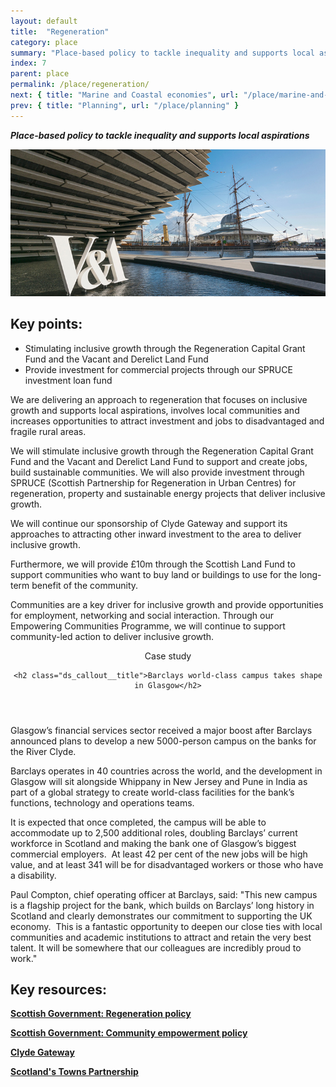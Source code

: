 ```yaml
---
layout: default
title:  "Regeneration"
category: place
summary: "Place-based policy to tackle inequality and supports local aspirations"
index: 7
parent: place
permalink: /place/regeneration/
next: { title: "Marine and Coastal economies", url: "/place/marine-and-coastal/" }
prev: { title: "Planning", url: "/place/planning" }
---
```

***Place-based policy to tackle inequality and supports local aspirations***

![A photograph of the waterfront at Dundee including part of the V&A building and sign](/assets/images/pageimages/Place.32.jpg)

## Key points:

* Stimulating inclusive growth through the Regeneration Capital Grant Fund and the Vacant and Derelict Land Fund
* Provide investment for commercial projects through our SPRUCE investment loan fund

We are delivering an approach to regeneration that focuses on inclusive growth and supports local aspirations, involves local communities and increases opportunities to attract investment and jobs to disadvantaged and fragile rural areas.

We will stimulate inclusive growth through the Regeneration Capital Grant Fund and the Vacant and Derelict Land Fund to support and create jobs, build sustainable communities.
We will also provide investment through SPRUCE (Scottish Partnership for Regeneration in Urban Centres) for regeneration, property and sustainable energy projects that deliver inclusive growth.

We will continue our sponsorship of Clyde Gateway and support its approaches to attracting other inward investment to the area to deliver inclusive growth.

Furthermore, we will provide £10m through the Scottish Land Fund to support communities who want to buy land or buildings to use for the long-term benefit of the community.

Communities are a key driver for inclusive growth and provide opportunities for employment, networking and social interaction.  Through our Empowering Communities Programme, we will continue to support community-led action to deliver inclusive growth.

<div class="ds_callout">
<header>
    <div class="ds_callout__label ds_content-label">Case study</div>

    <h2 class="ds_callout__title">Barclays world-class campus takes shape in Glasgow</h2>
</header>

<div class="ds_callout__content">
<p>Glasgow’s financial services sector received a major boost after Barclays announced plans to develop a new 5000-person campus on the banks for the River Clyde.</p>
<p>Barclays operates in 40 countries across the world, and the development in Glasgow will sit alongside Whippany in New Jersey and Pune in India as part of a global strategy to create world-class facilities for the bank’s functions, technology and operations teams.</p>
<p>It is expected that once completed, the campus will be able to accommodate up to 2,500 additional roles, doubling Barclays’ current workforce in Scotland and making the bank one of Glasgow’s biggest commercial employers.  At least 42 per cent of the new jobs will be high value, and at least 341 will be for disadvantaged workers or those who have a disability. </p>
<p>Paul Compton, chief operating officer at Barclays, said: "This new campus is a flagship project for the bank, which builds on Barclays’ long history in Scotland and clearly demonstrates our commitment to supporting the UK economy.  This is a fantastic opportunity to deepen our close ties with local communities and academic institutions to attract and retain the very best talent. It will be somewhere that our colleagues are incredibly proud to work."</p>
</div>
</div>

## Key resources:

**[Scottish Government: Regeneration policy](https://www.gov.scot/policies/regeneration/)**

**[Scottish Government: Community empowerment policy](https://www.gov.scot/policies/community-empowerment/)**

**[Clyde Gateway](http://www.clydegateway.com/)**

**[Scotland's Towns Partnership](https://www.scotlandstowns.org/)**
